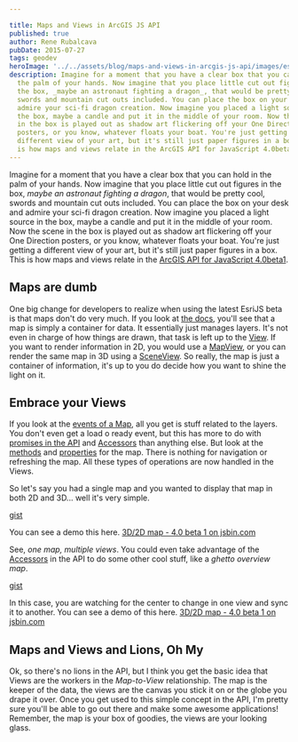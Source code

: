 ```yaml
---

title: Maps and Views in ArcGIS JS API
published: true
author: Rene Rubalcava
pubDate: 2015-07-27
tags: geodev
heroImage: '../../assets/blog/maps-and-views-in-arcgis-js-api/images/esrijs-views.jpg'
description: Imagine for a moment that you have a clear box that you can hold in
  the palm of your hands. Now imagine that you place little cut out figures in
  the box, _maybe an astronaut fighting a dragon_, that would be pretty cool,
  swords and mountain cut outs included. You can place the box on your desk and
  admire your sci-fi dragon creation. Now imagine you placed a light source in
  the box, maybe a candle and put it in the middle of your room. Now the scene
  in the box is played out as shadow art flickering off your One Direction
  posters, or you know, whatever floats your boat. You're just getting a
  different view of your art, but it's still just paper figures in a box. This
  is how maps and views relate in the ArcGIS API for JavaScript 4.0beta1.
---
```


Imagine for a moment that you have a clear box that you can hold in the palm of
your hands. Now imagine that you place little cut out figures in the box, _maybe
an astronaut fighting a dragon_, that would be pretty cool, swords and mountain
cut outs included. You can place the box on your desk and admire your sci-fi
dragon creation. Now imagine you placed a light source in the box, maybe a
candle and put it in the middle of your room. Now the scene in the box is played
out as shadow art flickering off your One Direction posters, or you know,
whatever floats your boat. You're just getting a different view of your art, but
it's still just paper figures in a box. This is how maps and views relate in the
[ArcGIS API for JavaScript 4.0beta1](https://developers.arcgis.com/javascript/beta/).

## Maps are dumb

One big change for developers to realize when using the latest EsriJS beta is
that maps don't do very much. If you look at
[the docs](https://developers.arcgis.com/javascript/beta/api-reference/esri-Map.html),
you'll see that a map is simply a container for data. It essentially just
manages layers. It's not even in charge of how things are drawn, that task is
left up to the
[View](https://developers.arcgis.com/javascript/beta/api-reference/esri-views-View.html).
If you want to render information in 2D, you would use a
[MapView](https://developers.arcgis.com/javascript/beta/api-reference/esri-views-MapView.html),
or you can render the same map in 3D using a
[SceneView](https://developers.arcgis.com/javascript/beta/api-reference/esri-views-SceneView.html).
So really, the map is just a container of information, it's up to you do decide
how you want to shine the light on it.

## Embrace your Views

If you look at the
[events of a Map](https://developers.arcgis.com/javascript/beta/api-reference/esri-Map.html#events),
all you get is stuff related to the layers. You don't even get a load o ready
event, but this has more to do with
[promises in the API](https://developers.arcgis.com/javascript/beta/guide/working-with-promises/)
and [Accessors](http://odoe.net/blog/arcgis-js-api-4-0beta1-accessors/) than
anything else. But look at the
[methods](https://developers.arcgis.com/javascript/beta/api-reference/esri-Map.html#methods)
and
[properties](https://developers.arcgis.com/javascript/beta/api-reference/esri-Map.html#properties)
for the map. There is nothing for navigation or refreshing the map. All these
types of operations are now handled in the Views.

So let's say you had a single map and you wanted to display that map in both 2D
and 3D... well it's very simple.

[gist](https://gist.github.com/odoe/abafbc77f32ecae939eb)

You can see a demo this here.
[3D/2D map - 4.0 beta 1 on jsbin.com](http://jsbin.com/hiyanurolo/1/embed?output)

See, _one map, multiple views_. You could even take advantage of the
[Accessors](http://odoe.net/blog/arcgis-js-api-4-0beta1-accessors/) in the API
to do some other cool stuff, like a _ghetto overview map_.

[gist](https://gist.github.com/odoe/ddea10aac0ba4184f687)

In this case, you are watching for the center to change in one view and sync it
to another. You can see a demo of this here.
[3D/2D map - 4.0 beta 1 on jsbin.com](http://jsbin.com/yenanidobi/1/embed?output)

## Maps and Views and Lions, Oh My

Ok, so there's no lions in the API, but I think you get the basic idea that
Views are the workers in the _Map-to-View_ relationship. The map is the keeper
of the data, the views are the canvas you stick it on or the globe you drape it
over. Once you get used to this simple concept in the API, I'm pretty sure
you'll be able to go out there and make some awesome applications! Remember, the
map is your box of goodies, the views are your looking glass.
